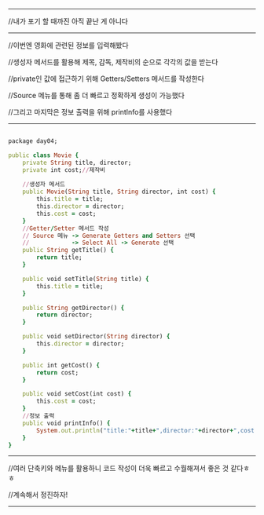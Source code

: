 
***
//내가 포기 할 때까진 아직 끝난 게 아니다
***
//이번엔 영화에 관련된 정보를 입력해봤다

//생성자 메서드를 활용해 제목, 감독, 제작비의 순으로 각각의 값을 받는다

//private인 값에 접근하기 위해 Getters/Setters 메서드를 작성한다

//Source 메뉴를 통해 좀 더 빠르고 정확하게 생성이 가능했다

//그리고 마지막은 정보 출력을 위해 printInfo를 사용했다
***
```ruby

package day04;

public class Movie {
	private String title, director;
	private int cost;//제작비
	
	//생성자 메서드
	public Movie(String title, String director, int cost) {
		this.title = title;
		this.director = director;
		this.cost = cost;
	}
	//Getter/Setter 메서드 작성
	// Source 메뉴 -> Generate Getters and Setters 선택 
	//            -> Select All -> Generate 선택
	public String getTitle() {
		return title;
	}

	public void setTitle(String title) {
		this.title = title;
	}

	public String getDirector() {
		return director;
	}

	public void setDirector(String director) {
		this.director = director;
	}

	public int getCost() {
		return cost;
	}

	public void setCost(int cost) {
		this.cost = cost;
	}
	//정보 출력
	public void printInfo() {
		System.out.println("title:"+title+",director:"+director+",cost:"+cost);
	}
}

```
***
//여러 단축키와 메뉴를 활용하니 코드 작성이 더욱 빠르고 수월해져서 좋은 것 같다ㅎㅎ

//계속해서 정진하자!
***
